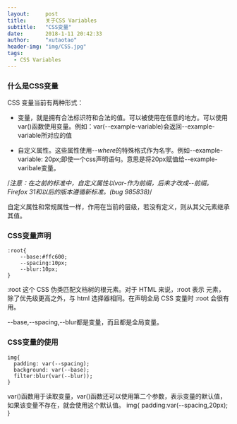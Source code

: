 ```yaml
---
layout: 	post
title: 		关于CSS Variables
subtitle:   "CSS变量"
date: 		2018-1-11 20:42:33
author: 	"xutaotao"
header-img: "img/CSS.jpg"
tags:
  - CSS Variables
---
```


### 什么是CSS变量
CSS 变量当前有两种形式：

- 变量，就是拥有合法标识符和合法的值。可以被使用在任意的地方。可以使用var()函数使用变量。例如：var(--example-variable)会返回--example-variable所对应的值

- 自定义属性。这些属性使用--*where*的特殊格式作为名字。例如--example-variable: 20px;即使一个css声明语句。意思是将20px赋值给--example-varibale变量。

/*注意：在之前的标准中，自定义属性以var-作为前缀，后来才改成--前缀。Firefox 31和以后的版本遵循新标准。(bug 985838)*/

自定义属性和常规属性一样，作用在当前的层级，若没有定义，则从其父元素继承其值。

### CSS变量声明
	:root{
		--base:#ffc600;
		--spacing:10px;
		--blur:10px;
	}

:root 这个 CSS 伪类匹配文档树的根元素。对于 HTML 来说，:root 表示 <html> 元素，除了优先级更高之外，与 html 选择器相同。在声明全局 CSS 变量时 :root 会很有用。

--base,--spacing,--blur都是变量，而且都是全局变量。

### CSS变量的使用
	img{
      padding: var(--spacing);
      background: var(--base);
      filter:blur(var(--blur));
    }

var()函数用于读取变量，var()函数还可以使用第二个参数，表示变量的默认值，如果该变量不存在，就会使用这个默认值。
	img{
		padding:var(--spacing,20px);
	}
